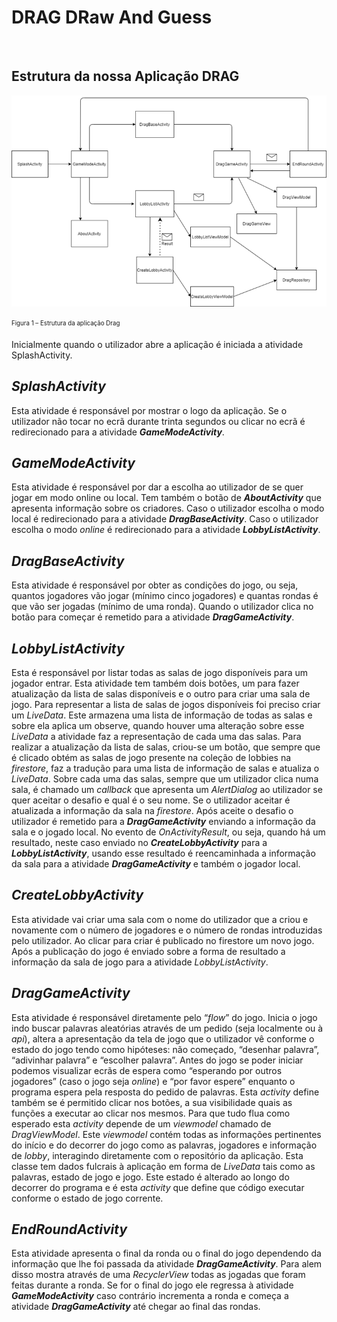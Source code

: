 # DRAG DRaw And Guess  
<br/> 

## Estrutura da nossa Aplicação DRAG

![plot](EstruturaDrag.png)<br/> 

<sub><sup> Figura 1 – Estrutura da aplicação Drag</sup></sub>
<br/> 

Inicialmente quando o utilizador abre a aplicação é iniciada a atividade SplashActivity. 
<br/>

## *SplashActivity*

Esta atividade é responsável por mostrar o logo da aplicação. Se o utilizador não tocar no ecrã durante trinta segundos ou clicar no ecrã é redirecionado para a atividade ***GameModeActivity***.
<br/> 

## *GameModeActivity*

Esta atividade é responsável por dar a escolha ao utilizador de se quer jogar em modo online ou local. Tem também o botão de ***AboutActivity*** que apresenta informação sobre os criadores.
Caso o utilizador escolha o modo local é redirecionado para a atividade ***DragBaseActivity***.
Caso o utilizador escolha o modo *online* é redirecionado para a atividade ***LobbyListActivity***.
<br/> 

## *DragBaseActivity*

Esta atividade é responsável por obter as condições do jogo, ou seja, quantos jogadores vão jogar (mínimo cinco jogadores) e quantas rondas é que vão ser jogadas (mínimo de uma ronda).
Quando o utilizador clica no botão para começar é remetido para a atividade ***DragGameActivity***.
<br/> 

## *LobbyListActivity*

Esta é responsável por listar todas as salas de jogo disponíveis para um jogador entrar. Esta atividade tem também dois botões, um para fazer atualização da lista de salas disponíveis e o outro para criar uma sala de jogo. 
Para representar a lista de salas de jogos disponíveis foi preciso criar um *LiveData*. Este armazena uma lista de informação de todas as salas e sobre ela aplica um observe, quando houver uma alteração sobre esse *LiveData* a atividade faz a representação de cada uma das salas. 
Para realizar a atualização da lista de salas, criou-se um botão, que sempre que é clicado obtém as salas de jogo presente na coleção de lobbies na *firestore*, faz a tradução para uma lista de informação de salas e atualiza o *LiveData*.
Sobre cada uma das salas, sempre que um utilizador clica numa sala, é chamado um *callback* que apresenta um *AlertDialog* ao utilizador se quer aceitar o desafio e qual é o seu nome. Se o utilizador aceitar é atualizada a informação da sala na *firestore*. Após aceite o desafio o utilizador é remetido para a ***DragGameActivity*** enviando a informação da sala e o jogado local.
No evento de *OnActivityResult*, ou seja, quando há um resultado, neste caso enviado no ***CreateLobbyActivity*** para a ***LobbyListActivity***, usando esse resultado é reencaminhada a informação da sala para a atividade ***DragGameActivity*** e também o jogador local.
<br/> 


## *CreateLobbyActivity*

Esta atividade vai criar uma sala com o nome do utilizador que a criou e novamente com o número de jogadores e o número de rondas introduzidas pelo utilizador. Ao clicar para criar é publicado no firestore um novo jogo. Após a publicação do jogo é enviado sobre a forma de resultado a informação da sala de jogo para a atividade *LobbyListActivity*.
<br/> 

## *DragGameActivity*

Esta atividade é responsável diretamente pelo “*flow*” do jogo.  Inicia o jogo indo buscar palavras aleatórias através de um pedido (seja localmente ou à *api*), altera a apresentação da tela de jogo que o utilizador vê conforme o estado do jogo tendo como hipóteses: não começado, “desenhar palavra”, “adivinhar palavra” e “escolher palavra”. Antes do jogo se poder iniciar podemos visualizar ecrãs de espera como “esperando por outros jogadores” (caso o jogo seja *online*) e “por favor espere” enquanto o programa espera pela resposta do pedido de palavras.
Esta *activity* define também se é permitido clicar nos botões, a sua visibilidade quais as funções a executar ao clicar nos mesmos.
Para que tudo flua como esperado esta *activity* depende de um *viewmodel* chamado de *DragViewModel*. Este *viewmodel* contém todas as informações pertinentes do início e do decorrer do jogo como as palavras, jogadores e informação de *lobby*, interagindo diretamente com o repositório da aplicação. Esta classe tem dados fulcrais à aplicação em forma de *LiveData* tais como as palavras, estado de jogo e jogo. Este estado é alterado ao longo do decorrer do programa e é esta *activity* que define que código executar conforme o estado de jogo corrente.
<br/> 


## *EndRoundActivity*

Esta atividade apresenta o final da ronda ou o final do jogo dependendo da informação que lhe foi passada da atividade ***DragGameActivity***. Para alem disso mostra através de uma *RecyclerView* todas as jogadas que foram feitas durante a ronda. Se for o final do jogo ele regressa à atividade ***GameModeActivity*** caso contrário incrementa a ronda e começa a atividade ***DragGameActivity*** até chegar ao final das rondas.



